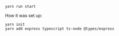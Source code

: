 ```
yarn run start
```

How it was set up: 
```
yarn init
yarn add express typescript ts-node @types/express
```

